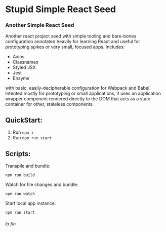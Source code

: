 # Stupid Simple React Seed
### Another Simple React Seed
Another react project seed with simple tooling and bare-bones configuration annotated heavily for learning React and useful for prototyping spikes or very small, focused apps. Includes:
* Axios
* Classnames
* Styled JSX
* Jest
* Enzyme

with basic, easily-decipherable configuration for Webpack and Babel. Intented mostly for prototyping or small applications, it uses an application wrapper component rendered directly to the DOM that acts as a state container for other, stateless components.

## QuickStart:
1. Run ```npm i```
1. Run ```npm run start```

## Scripts:
Transpile and bundle: 
```
npm run build
```

Watch for file changes and bundle:
```
npm run watch
```

Start local app instance:
```
npm run start
```

###### *la fin*
